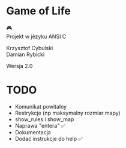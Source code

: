 # Game of Life

:video_game:  
Projekt w jêzyku ANSI C

Krzysztof Cybulski  
Damian Rybicki

Wersja 2.0

# TODO
* Komunikat powitalny
* Restrykcje (np maksymalny rozmiar mapy)
* show_rules i show_map
* Naprawa "entera" :white_check_mark:
* Dokumentacja
* Dodać instrukcje do help :white_check_mark:
